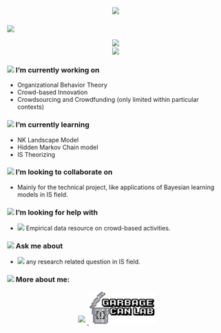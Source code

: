 <h1 align="center">
    <img src="https://readme-typing-svg.herokuapp.com/?lines=print(%22Hello%2C%20Friend!%22)&center=true&size=27">
</h1>

<!-- visitor stats -->
  <img src="https://visitor-badge.glitch.me/badge?page_id=sun0225SUN" /></div>

<!-- dynamic contribution figure -->
<div align="center"><img src="https://cdn.jsdelivr.net/gh/sun0225SUN/sun0225SUN/assets/github-contribution-grid-snake.svg" /></div>


<!-- GitHub数据统计 -->
<!-- <div align="center">
  <img height="137px" src="https://github-readme-stats.vercel.app/api?username=GrandJune&hide_title=true&hide_border=true&show_icons=trueline_height=21&text_color=000&icon_color=000&bg_color=0,ea6161,ffc64d,fffc4d,52fa5a&theme=graywhite" />
</div>
-->



</tr>
</table>

<!-- GitHub Activity Graph -->
<div align="center"><img src="https://activity-graph.herokuapp.com/graph?username=GrandJune&theme=react-dark" /></div>



### <img src="https://raw.githubusercontent.com/alexnaiman/alexnaiman/master/resources/PusheenCompute.gif" width="70px" /> I’m currently working on
- Organizational Behavior Theory
- Crowd-based Innovation
- Crowdsourcing and Crowdfunding (only limited within particular contexts)
### <img src="https://raw.githubusercontent.com/alexnaiman/alexnaiman/master/resources/Confused_Dog.gif" height="50px" /> I’m currently learning
- NK Landscape Model
- Hidden Markov Chain model
- IS Theorizing
### <img src="https://raw.githubusercontent.com/alexnaiman/alexnaiman/master/resources/pug_dance.gif" width="60px" /> I’m looking to collaborate on
- Mainly for the technical project, like applications of Bayesian learning models in IS field. 

### <img src="https://raw.githubusercontent.com/alexnaiman/alexnaiman/master/resources/cool_duck.gif" width="60px" /> I’m looking for help with
- <img src="https://raw.githubusercontent.com/alexnaiman/alexnaiman/master/resources/party_parrot.gif" height="35px" /> Empirical data resource on crowd-based activities.

### <img src="https://raw.githubusercontent.com/alexnaiman/alexnaiman/master/resources/question.png" width="50px" />  Ask me about
- <img src="https://raw.githubusercontent.com/alexnaiman/alexnaiman/master/resources/chat.gif" height="35px" /> any research related question in IS field.
### <img src="https://raw.githubusercontent.com/alexnaiman/alexnaiman/master/resources/bongocat.gif" width="50px" /> More about me: 
<p align="center">
  <a href="https://www.linkedin.com/in/junyi-li-018409105/">
    <img src="https://raw.githubusercontent.com/alexnaiman/alexnaiman/master/resources/linkedin.webp" height="35px" style="margin: 5px;" />
  </a>
  <a href="https://www.garbcan.com/team/junyi-li/">
    <img src="https://github.com/GrandJune/GrandJune/blob/main/assets/gclab-logo1.png">
  </a>
</p>
